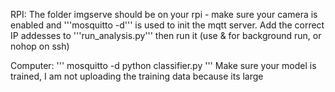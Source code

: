 RPI:
  The folder imgserve should be on your rpi - make sure your camera is enabled and '''mosquitto -d''' is used to init the mqtt server. 
  Add the correct IP addesses to '''run_analysis.py''' then run it (use & for background run, or nohop on ssh)

Computer:
 '''
  mosquitto -d
  python classifier.py
 '''
 Make sure your model is trained, I am not uploading the training data because its large
 
 
